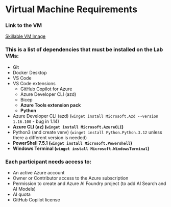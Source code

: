 
# Virtual Machine Requirements

### Link to the VM

[Skillable VM Image](https://labondemand.com/LabProfile/185838)

### This is a list of dependencies that must be installed on the Lab VMs:

- Git
- Docker Desktop
- VS Code
- VS Code extensions
    - GitHub Copilot for Azure
    - Azure Developer CLI (azd)
    - Bicep
    - **Azure Tools extension pack**
    - **Python**
- Azure Developer CLI (azd) (`winget install Microsoft.Azd --version 1.16.100` - bug in 1.14)
- **Azure CLI (az) (`winget install Microsoft.AzureCLI`)**
- Python3 (and create venv) (`winget install Python.Python.3.12` unless there a different version is needed)
- **PowerShell 7.5.1 (`winget install Microsoft.Powershell`)**
- **Windows Terminal (`winget install Microsoft.WindowsTerminal`)**

### Each participant needs access to:
- An active Azure account
- Owner or Contributor access to the Azure subscription
- Permission to create and Azure AI Foundry project (to add AI Search and AI Models)
- AI quota
- GitHub Copilot license